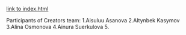 [link to index.html](https://creators-sirius.github.io/creators/)

Participants of Creators team:
1.Aisuluu Asanova
2.Altynbek Kasymov
3.Alina Osmonova
4.Ainura Suerkulova 5.
